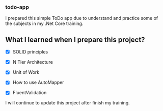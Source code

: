 ### todo-app

I prepared this simple ToDo app due to understand and practice some of the subjects in my .Net Core training.

## What I learned when I prepare this project?

- [x] SOLID principles
- [x] N Tier Architecture
- [x] Unit of Work
- [x] How to use AutoMapper
- [x] FluentValidation


I will continue to update this project after finish my training.
